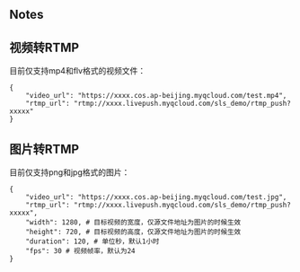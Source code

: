## Notes

## 视频转RTMP
目前仅支持mp4和flv格式的视频文件：

    {
        "video_url": "https://xxxx.cos.ap-beijing.myqcloud.com/test.mp4",
        "rtmp_url": "rtmp://xxxx.livepush.myqcloud.com/sls_demo/rtmp_push?xxxxx"
    }

## 图片转RTMP

目前仅支持png和jpg格式的图片：

    {
        "video_url": "https://xxxx.cos.ap-beijing.myqcloud.com/test.jpg",
        "rtmp_url": "rtmp://xxxx.livepush.myqcloud.com/sls_demo/rtmp_push?xxxxx",
        "width": 1280, # 目标视频的宽度，仅源文件地址为图片的时候生效
        "height": 720, # 目标视频的高度，仅源文件地址为图片的时候生效
        "duration": 120, # 单位秒，默认1小时
        "fps": 30 # 视频帧率，默认为24
    }